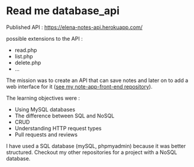 # Read me database_api

Published API : <https://elena-notes-api.herokuapp.com/>

possible extensions to the API :

* read.php
* list.php
* delete.php
* ...

The mission was to create an API that can save notes and later on to add a web interface for it ([see my note-app-front-end repository](https://github.com/YelenaMerzlyakova/vue-app)).

The learning objectives were : 

* Using MySQL databases
* The difference between SQL and NoSQL
* CRUD
* Understanding HTTP request types
* Pull requests and reviews

I have used a SQL database (mySQL, phpmyadmin) because it was better structured. Checkout my other repositories for a project with a NoSQL database. 





